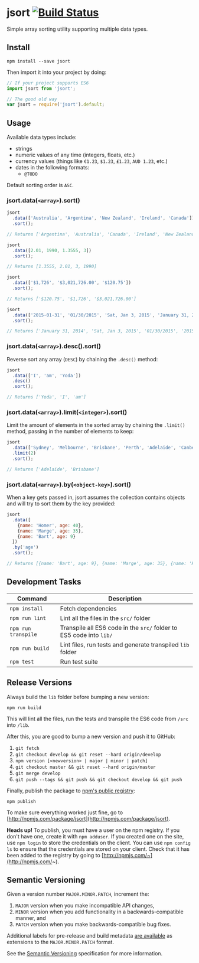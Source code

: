 # jsort [![Build Status](https://travis-ci.org/fknussel/jsort.svg)](https://travis-ci.org/fknussel/jsort)

Simple array sorting utility supporting multiple data types.

## Install

```
npm install --save jsort
```

Then import it into your project by doing:

```js
// If your project supports ES6
import jsort from 'jsort';

// The good old way
var jsort = require('jsort').default;
```

## Usage

Available data types include:

* strings
* numeric values of any time (integers, floats, etc.)
* currency values (things like `€1.23`, `$1.23`, `£1.23`, `AUD 1.23`, etc.)
* dates in the following formats:
  - `@TODO`

Default sorting order is `ASC`.

### jsort.data(`<array>`).sort()

```js
jsort
  .data(['Australia', 'Argentina', 'New Zealand', 'Ireland', 'Canada'])
  .sort();

// Returns ['Argentina', 'Australia', 'Canada', 'Ireland', 'New Zealand']

jsort
  .data([2.01, 1990, 1.3555, 3])
  .sort();

// Returns [1.3555, 2.01, 3, 1990]

jsort
  .data(['$1,726', '$3,021,726.00', '$120.75'])
  .sort();

// Returns ['$120.75', '$1,726', '$3,021,726.00']

jsort
  .data(['2015-01-31', '01/30/2015', 'Sat, Jan 3, 2015', 'January 31, 2014'])
  .sort();

// Returns ['January 31, 2014', 'Sat, Jan 3, 2015', '01/30/2015', '2015-01-31']
```

### jsort.data(`<array>`).desc().sort()

Reverse sort any array (`DESC`) by chaining the `.desc()` method:

```js
jsort
  .data(['I', 'am', 'Yoda'])
  .desc()
  .sort();

// Returns ['Yoda', 'I', 'am']
```

### jsort.data(`<array>`).limit(`<integer>`).sort()

Limit the amount of elements in the sorted array by chaining the `.limit()` method, passing in the number of elements to keep:

```js
jsort
  .data(['Sydney', 'Melbourne', 'Brisbane', 'Perth', 'Adelaide', 'Canberra'])
  .limit(2)
  .sort();

// Returns ['Adelaide', 'Brisbane']
```

### jsort.data(`<array>`).by(`<object-key>`).sort()

When a key gets passed in, jsort assumes the collection contains objects and will try to sort them by the key provided:

```js
jsort
  .data([
    {name: 'Homer', age: 40},
    {name: 'Marge', age: 35},
    {name: 'Bart', age: 9}
  ])
  .by('age')
  .sort();

// Returns [{name: 'Bart', age: 9}, {name: 'Marge', age: 35}, {name: 'Homer', age: 40}]
```

## Development Tasks

| Command             | Description                                                         |
|---------------------|---------------------------------------------------------------------|
| `npm install`       | Fetch dependencies                                                  |
| `npm run lint`      | Lint all the files in the `src/` folder                             |
| `npm run transpile` | Transpile all ES6 code in the `src/` folder to ES5 code into `lib/` |
| `npm run build`     | Lint files, run tests and generate transpiled `lib` folder          |
| `npm test`          | Run test suite                                                      |

## Release Versions

Always build the `lib` folder before bumping a new version:

```
npm run build
```

This will lint all the files, run the tests and transpile the ES6 code from `/src` into `/lib`.

After this, you are good to bump a new version and push it to GitHub:

1. `git fetch`
2. `git checkout develop && git reset --hard origin/develop`
3. `npm version [<newversion> | major | minor | patch]`
4. `git checkout master && git reset --hard origin/master`
5. `git merge develop`
6. `git push --tags && git push && git checkout develop && git push`

Finally, publish the package to [npm's public registry](https://www.npmjs.com/):

```
npm publish
```

To make sure everything worked just fine, go to [http://npmjs.com/package/jsort](http://npmjs.com/package/jsort).

**Heads up!** To publish, you must have a user on the npm registry. If you don't have one, create it with `npm adduser`. If you created one on the site, use `npm login` to store the credentials on the client. You can use `npm config ls` to ensure that the credentials are stored on your client. Check that it has been added to the registry by going to [http://npmjs.com/~](http://npmjs.com/~).

## Semantic Versioning

Given a version number `MAJOR.MINOR.PATCH`, increment the:

1. `MAJOR` version when you make incompatible API changes,
2. `MINOR` version when you add functionality in a backwards-compatible manner, and
3. `PATCH` version when you make backwards-compatible bug fixes.

Additional labels for pre-release and build metadata [are available](https://docs.npmjs.com/cli/version) as extensions to the `MAJOR.MINOR.PATCH` format.

See the [Semantic Versioning](http://semver.org/) specification for more information.
